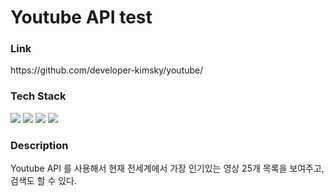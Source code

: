 <h1>Youtube API test</h1>
<h3>Link</h3>
<p>https://github.com/developer-kimsky/youtube/</p>

<h3>Tech Stack</h3>
<div style=="display:flex;">
  <img src="https://img.shields.io/badge/HTML5-E34F26?style=flat&logo=HTML5&logoColor=white"/>
  <img src="https://img.shields.io/badge/JavaScript-F7DF1E?style=flat&logo=JavaScript&logoColor=white"/>
  <img src="https://img.shields.io/badge/CSS3-1572B6?style=flat&logo=CSS3&logoColor=white"/>
  <img src="https://img.shields.io/badge/React-61DAFB?style=flat&logo=React&logoColor=white"/>
</div>

<h3>Description</h3>
<p>Youtube API 를 사용해서 현재 전세계에서 가장 인기있는 영상 25개 목록을 보여주고, 검색도 할 수 있다.</p>
